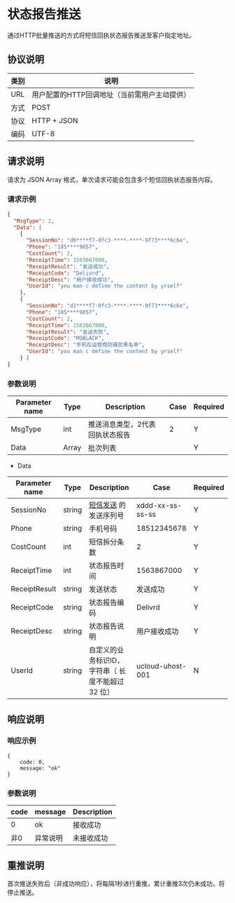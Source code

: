# 状态报告推送

通过HTTP批量推送的方式将短信回执状态报告推送至客户指定地址。



## 协议说明

| 类别 | 说明                                         |
| ---- | -------------------------------------------- |
| URL  | 用户配置的HTTP回调地址（当前需用户主动提供） |
| 方式 | POST                                         |
| 协议 | HTTP + JSON                                  |
| 编码 | UTF-8                                        |



## 请求说明

请求为 JSON Array 格式，单次请求可能会包含多个短信回执状态报告内容。

### 请求示例

```json
{
  "MsgType": 2,
  "Data": [
    {
      "SessionNo": "d0****f7-0fc3-****-****-9f73****6c6e",
      "Phone": "185****9057",
      "CostCount": 2,
      "ReceiptTime": 1563867000,
      "ReceiptResult": "发送成功",
      "ReceiptCode": "Delivrd",
      "ReceiptDesc": "用户接收成功",
      "UserId": "you man c define the content by yrself"  
    },
    {
      "SessionNo": "d1****f7-0fc3-****-****-9f73****6c6e",
      "Phone": "185****9057",
      "CostCount": 2,
      "ReceiptTime": 1563867000,
      "ReceiptResult": "发送失败",
      "ReceiptCode": "MSBLACK",
      "ReceiptDesc": "手机在运营商防骚扰黑名单",
      "UserId": "you man c define the content by yrself"  
    } ]
}
```



### 参数说明

| Parameter name | Type  | Description                      | Case | Required |
| -------------- | ----- | -------------------------------- | ---- | -------- |
| MsgType        | int   | 推送消息类型，2代表 回执状态报告 | 2    | Y        |
| Data           | Array | 批次列表                         |      | Y        |

- Data

| Parameter name | Type   | Description                                                  | Case             | Required |
| -------------- | ------ | ------------------------------------------------------------ | ---------------- | -------- |
| SessionNo      | string | [短信发送](https://docs.ucloud.cn/api/usms-api/send_usms_message) 的发送序列号 | xddd-xx-ss-ss-ss | Y        |
| Phone          | string | 手机号码                                                     | 18512345678      | Y        |
| CostCount      | int    | 短信拆分条数                                                 | 2                | Y        |
| ReceiptTime    | int    | 状态报告时间                                                 | 1563867000       | Y        |
| ReceiptResult  | string | 发送状态                                                     | 发送成功         | Y        |
| ReceiptCode    | string | 状态报告编码                                                 | Delivrd          | Y        |
| ReceiptDesc    | string | 状态报告说明                                                 | 用户接收成功     | Y        |
| UserId         | string | 自定义的业务标识ID，字符串（ 长度不能超过32 位）             | ucloud-uhost-001 | N        |



## 响应说明

### 响应示例

```
{
    code: 0,
    message: "ok"
}
```



### 参数说明

| code | message  | Description |
| ---- | -------- | ----------- |
| 0    | ok       | 接收成功    |
| 非0  | 异常说明 | 未接收成功  |



## 重推说明

首次推送失败后（非成功响应），将每隔1秒进行重推，累计重推3次仍未成功，将停止推送。

